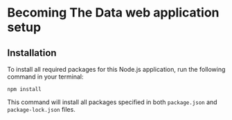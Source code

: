 # Becoming The Data web application setup

## Installation

To install all required packages for this Node.js application, run the following command in your terminal:
```
npm install
```

This command will install all packages specified in both `package.json` and `package-lock.json` files.
